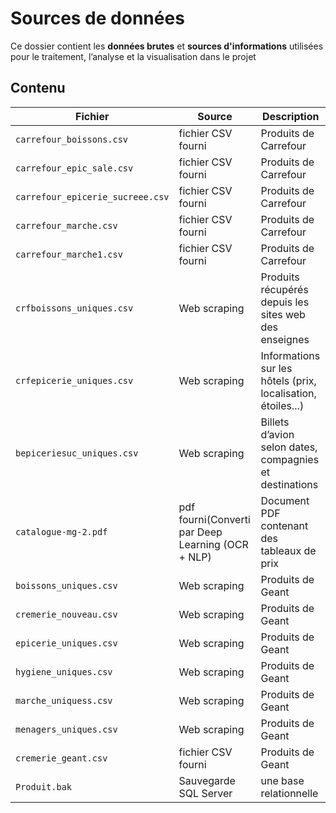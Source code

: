 # Sources de données
Ce dossier contient les **données brutes** et **sources d'informations** utilisées pour le traitement, l’analyse et la visualisation dans le projet 
## Contenu

| Fichier                  | Source                                      | Description |
|--------------------------|---------------------------------------------|-------------|
| `carrefour_boissons.csv` | fichier CSV fourni                          | Produits de Carrefour|
| `carrefour_epic_sale.csv`| fichier CSV fourni                          |  Produits de Carrefour |
| `carrefour_epicerie_sucreee.csv` | fichier CSV fourni                  | Produits de Carrefour |
| `carrefour_marche.csv`   | fichier CSV fourni                          | Produits de Carrefour|
| `carrefour_marche1.csv`  | fichier CSV fourni                          | Produits de Carrefour|
| `crfboissons_uniques.csv`| Web scraping                                | Produits récupérés depuis les sites web des enseignes |
| `crfepicerie_uniques.csv`| Web scraping                                | Informations sur les hôtels (prix, localisation, étoiles...) |
| `bepiceriesuc_uniques.csv`| Web scraping                               | Billets d’avion selon dates, compagnies et destinations |
| `catalogue-mg-2.pdf`      | pdf fourni(Converti par Deep Learning (OCR + NLP) | Document PDF contenant des tableaux de prix |
| `boissons_uniques.csv`    |    Web scraping                            |Produits de Geant      |
| `cremerie_nouveau.csv`    |    Web scraping                            |Produits de Geant |
| `epicerie_uniques.csv`    |    Web scraping                            |Produits de Geant |
| `hygiene_uniques.csv`     |    Web scraping                            |Produits de Geant |
| `marche_uniquess.csv`     |    Web scraping                            |Produits de Geant |
| `menagers_uniques.csv`    |    Web scraping                            |Produits de Geant |
| `cremerie_geant.csv`      |    fichier CSV fourni                      |Produits de Geant |
| `Produit.bak`             | Sauvegarde SQL Server                      | une base relationnelle |
